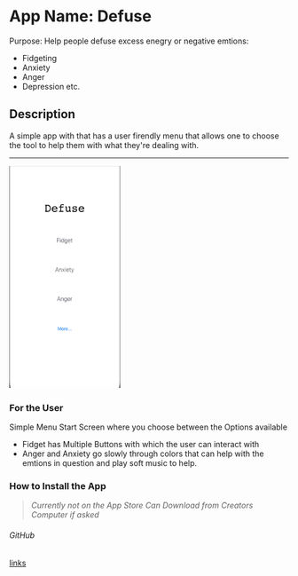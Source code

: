 # App Name: Defuse
 Purpose: Help people defuse excess enegry or negative emtions:
- Fidgeting
- Anxiety
- Anger
- Depression
etc.

## Description
A simple app with that has a user firendly menu that allows one to choose the tool to help them with what they're dealing with. 

---
<img src = "screen1.png" width=200 height = 400>

### For the User

Simple Menu Start Screen where you choose between the Options available
- Fidget has Multiple Buttons with which the user can interact with
- Anger and Anxiety go slowly through colors that can help with the emtions in question and play soft music to help.

### How to Install the App
> *Currently not on the App Store*
> *Can Download from Creators Computer if asked*

###### GitHub
[links](https://github.com/KitsuneNoctus/Defuse-App-HC)


